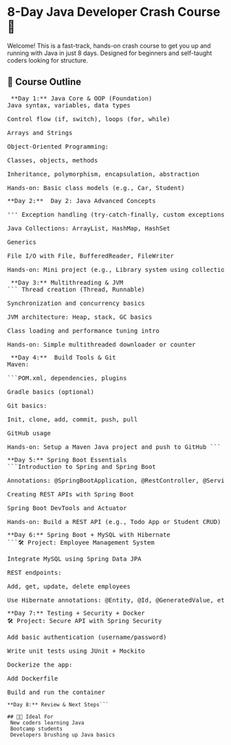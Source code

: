 # 8-Day Java Developer Crash Course 🚀

Welcome! This is a fast-track, hands-on crash course to get you up and running with Java in just 8 days. Designed for beginners and self-taught coders looking for structure.

## 📅 Course Outline
<pre> **Day 1:** Java Core & OOP (Foundation)
Java syntax, variables, data types

Control flow (if, switch), loops (for, while)

Arrays and Strings

Object-Oriented Programming:

Classes, objects, methods

Inheritance, polymorphism, encapsulation, abstraction

Hands-on: Basic class models (e.g., Car, Student)</pre>

<pre>**Day 2:**  Day 2: Java Advanced Concepts

''' Exception handling (try-catch-finally, custom exceptions)

Java Collections: ArrayList, HashMap, HashSet

Generics

File I/O with File, BufferedReader, FileWriter

Hands-on: Mini project (e.g., Library system using collections) ``` </pre>

<pre> **Day 3:** Multithreading & JVM 
``` Thread creation (Thread, Runnable)

Synchronization and concurrency basics

JVM architecture: Heap, stack, GC basics

Class loading and performance tuning intro

Hands-on: Simple multithreaded downloader or counter  </pre>

 <pre> **Day 4:**  Build Tools & Git
Maven:

```POM.xml, dependencies, plugins

Gradle basics (optional)

Git basics:

Init, clone, add, commit, push, pull

GitHub usage

Hands-on: Setup a Maven Java project and push to GitHub ```</pre>


 <pre>**Day 5:** Spring Boot Essentials
```Introduction to Spring and Spring Boot

Annotations: @SpringBootApplication, @RestController, @Service, @Autowired

Creating REST APIs with Spring Boot

Spring Boot DevTools and Actuator

Hands-on: Build a REST API (e.g., Todo App or Student CRUD) ```</pre>

<pre>**Day 6:** Spring Boot + MySQL with Hibernate
```🛠 Project: Employee Management System

Integrate MySQL using Spring Data JPA

REST endpoints:

Add, get, update, delete employees

Use Hibernate annotations: @Entity, @Id, @GeneratedValue, etc.```</pre>
<pre>**Day 7:** Testing + Security + Docker
🛠 Project: Secure API with Spring Security

Add basic authentication (username/password)

Write unit tests using JUnit + Mockito

Dockerize the app:

Add Dockerfile

Build and run the container</pre>
```
**Day 8:** Review & Next Steps```

## 👨‍💻 Ideal For
 New coders learning Java
 Bootcamp students
 Developers brushing up Java basics
